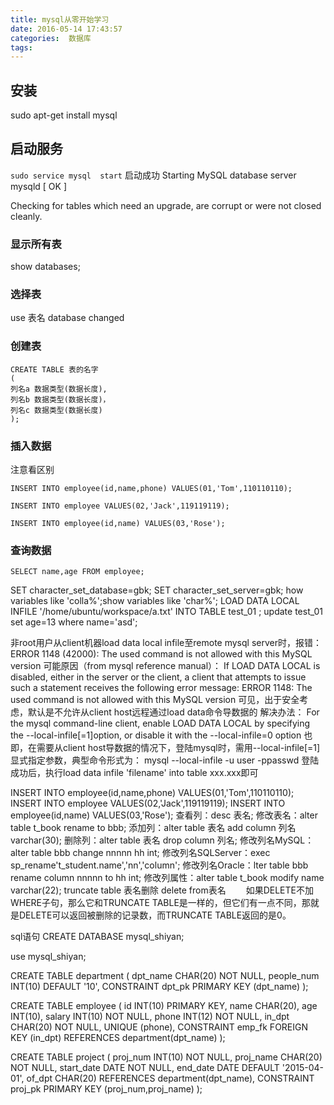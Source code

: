 ```yaml
---
title: mysql从零开始学习
date: 2016-05-14 17:43:57
categories:  数据库
tags:
---
```

## 安装
sudo apt-get install mysql

## 启动服务
`sudo service mysql  start`
启动成功
 Starting MySQL database server mysqld                                                  [ OK ] 
 
 Checking for tables which need an upgrade, are corrupt or were not closed cleanly.

### 显示所有表
show databases;
### 选择表
use  表名
database changed
### 创建表 
```
CREATE TABLE 表的名字
(
列名a 数据类型(数据长度),
列名b 数据类型(数据长度)，
列名c 数据类型(数据长度)
);
```
### 插入数据
注意看区别
```
INSERT INTO employee(id,name,phone) VALUES(01,'Tom',110110110);

INSERT INTO employee VALUES(02,'Jack',119119119);

INSERT INTO employee(id,name) VALUES(03,'Rose');
```
### 查询数据
`SELECT name,age FROM employee;`



SET character_set_database=gbk;
SET character_set_server=gbk;
how variables like 'colla%';show variables like 'char%';
LOAD DATA LOCAL INFILE '/home/ubuntu/workspace/a.txt' INTO TABLE test_01   ;
update  test_01 set age=13 where name='asd';


非root用户从client机器load data local infile至remote mysql server时，报错：
ERROR 1148 (42000): The used command is not allowed with this MySQL version
可能原因（from mysql reference manual）：
If LOAD DATA LOCAL is disabled, either in the server or the client, a client that attempts to issue such a statement receives the following error message:
ERROR 1148: The used command is not allowed with this MySQL version
可见，出于安全考虑，默认是不允许从client host远程通过load data命令导数据的
解决办法：
For the mysql command-line client, enable LOAD DATA LOCAL by specifying the --local-infile[=1]option, or disable it with the --local-infile=0 option
也即，在需要从client host导数据的情况下，登陆mysql时，需用--local-infile[=1]显式指定参数，典型命令形式为：
 mysql --local-infile -u user -ppasswd
登陆成功后，执行load data infile 'filename' into table xxx.xxx即可

INSERT INTO employee(id,name,phone) VALUES(01,'Tom',110110110);
INSERT INTO employee VALUES(02,'Jack',119119119);
INSERT INTO employee(id,name) VALUES(03,'Rose');
查看列：desc 表名;
修改表名：alter table t_book rename to bbb;
添加列：alter table 表名 add column 列名 varchar(30);
删除列：alter table 表名 drop column 列名;
修改列名MySQL： alter table bbb change nnnnn hh int;
修改列名SQLServer：exec sp_rename't_student.name','nn','column';
修改列名Oracle：lter table bbb rename column nnnnn to hh int;
修改列属性：alter table t_book modify name varchar(22);
truncate table 表名删除
 delete from表名
 　　如果DELETE不加WHERE子句，那么它和TRUNCATE TABLE是一样的，但它们有一点不同，那就是DELETE可以返回被删除的记录数，而TRUNCATE TABLE返回的是0。

 sql语句
 CREATE DATABASE mysql_shiyan;

use mysql_shiyan;

CREATE TABLE department
(
  dpt_name   CHAR(20) NOT NULL,
  people_num INT(10) DEFAULT '10',
  CONSTRAINT dpt_pk PRIMARY KEY (dpt_name)
 );

CREATE TABLE employee
(
  id      INT(10) PRIMARY KEY,
  name    CHAR(20),
  age     INT(10),
  salary  INT(10) NOT NULL,
  phone   INT(12) NOT NULL,
  in_dpt  CHAR(20) NOT NULL,
  UNIQUE  (phone),
  CONSTRAINT emp_fk FOREIGN KEY (in_dpt) REFERENCES department(dpt_name)
 );
 
CREATE TABLE project
(
  proj_num   INT(10) NOT NULL,
  proj_name  CHAR(20) NOT NULL,
  start_date DATE NOT NULL,
  end_date   DATE DEFAULT '2015-04-01',
  of_dpt     CHAR(20) REFERENCES department(dpt_name),
  CONSTRAINT proj_pk PRIMARY KEY (proj_num,proj_name)
 );